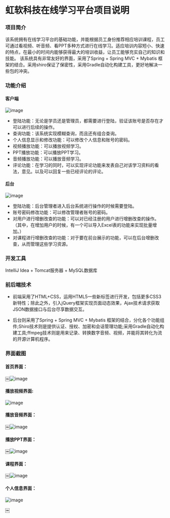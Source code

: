 # 虹软科技在线学习平台项目说明

### 项目简介

该系统拥有在线学习平台的基础功能，并能根据员工身份推荐相应培训课程，员工可通过看视频、听音频、看PPT多种方式进行在线学习。适应培训内容短小、快速的特点，在最小的时间内能够获得最大的培训收益，让员工能够充实自己的知识和技能。
该系统具有非常友好的界面，采用了Spring + Spring MVC + Mybatis 框架的结合。采用shiro保证了保密性，采用Gradle自动化构建工具，更好地解决一些包的冲突。

### 功能介绍

#### 客户端
![image](https://github.com/KCSiesta/studyOnline/blob/master/Image/WX20170823-153728.png)
* 登陆功能：无论是学员还是管理员，都需要进行登陆，验证该账号是否存在才可以进行后续的操作。
* 查询功能：该系统实现模糊查询，而且还有组合查询。
* 个人信息显示和修改功能：可以修改个人信息和账号的密码。
* 视频播放功能：可以播放视频学习。
* PPT播放功能：可以播放PPT学习。
* 音频播放功能：可以播放音频学习。
* 评论功能：在学习的同时，可以实现评论功能来发表自己对该学习资料的看法，意见。以及可以回复一些已经评论的评论。
#### 后台
![image](https://github.com/KCSiesta/studyOnline/blob/master/Image/WX20170823-153845.png)
* 登陆功能：后台管理者进入后台系统进行操作的时候需要登陆。
* 账号密码修改功能：可以修改管理者账号的密码。
* 对用户进行增删改查的功能：可以对已经注册的用户进行增删改查的操作。（其中，在增加用户的时候，有一个可以导入Excel表的功能来实现批量增加。）
* 对课程进行增删改查的功能：对于要在前台展示的功能，可以在后台增删改查，从而管理这些学习资源。

### 开发工具
IntelliJ Idea + Tomcat服务器 + MySQL数据库

### 前后端技术

* 前端采用了HTML+CSS，运用HTML5一些新标签进行开发，包括更多CSS3新特性；除此之外，引入jQuery框架实现页面动态效果，Ajax技术请求获取JSON数据接口与后台尽享数据交互。
 
* 后台则采用了Spring + Spring MVC + Mybatis 框架的结合，分化各个功能组件;Shiro技术则是提供认证、授权、加密和会话管理功能;采用Gradle自动化构建工具;ffmpeg技术则是用来记录、转换数字音频、视频，并能将其转化为流的开源计算机程序。

### 界面截图

#### 首页界面：
￼![image](https://github.com/KCSiesta/studyOnline/blob/master/Image/1.png)

#### 播放视频界面:
![image](https://github.com/KCSiesta/studyOnline/blob/master/Image/3.png)

#### 播放音频界面：
￼![image](https://github.com/KCSiesta/studyOnline/blob/master/Image/4.png)

#### 播放PPT界面：
￼![image](https://github.com/KCSiesta/studyOnline/blob/master/Image/5.png)

#### 课程界面：
￼![image](https://github.com/KCSiesta/studyOnline/blob/master/Image/2.png)

#### 个人信息界面：
![image](https://github.com/KCSiesta/studyOnline/blob/master/Image/6.png)


￼
